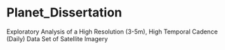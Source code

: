 # Planet_Dissertation
Exploratory Analysis of a High Resolution (3-5m), High Temporal Cadence (Daily) Data Set of Satellite Imagery
